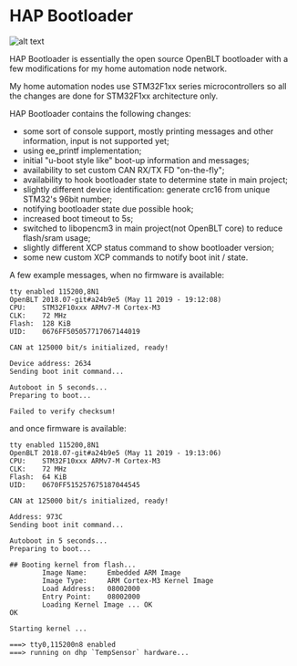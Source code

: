 # HAP Bootloader

![alt text](https://api.travis-ci.org/ubis/hap-bootloader.svg?branch=develop)

HAP Bootloader is essentially the open source OpenBLT bootloader with a few modifications
for my home automation node network.

My home automation nodes use STM32F1xx series microcontrollers so all the changes are
done for STM32F1xx architecture only.

HAP Bootloader contains the following changes:
* some sort of console support, mostly printing messages and other information, input is not supported yet;
* using ee_printf implementation;
* initial "u-boot style like" boot-up information and messages;
* availability to set custom CAN RX/TX FD "on-the-fly";
* availability to hook bootloader state to determine state in main project;
* slightly different device identification: generate crc16 from unique STM32's 96bit number;
* notifying bootloader state due possible hook;
* increased boot timeout to 5s;
* switched to libopencm3 in main project(not OpenBLT core) to reduce flash/sram usage;
* slightly different XCP status command to show bootloader version;
* some new custom XCP commands to notify boot init / state.

A few example messages, when no firmware is available:
```
tty enabled 115200,8N1
OpenBLT 2018.07-git#a24b9e5 (May 11 2019 - 19:12:08)
CPU:    STM32F10xxx ARMv7-M Cortex-M3
CLK:    72 MHz
Flash:  128 KiB
UID:    0676FF505057717067144019

CAN at 125000 bit/s initialized, ready!

Device address: 2634
Sending boot init command...

Autoboot in 5 seconds...
Preparing to boot...

Failed to verify checksum!
```

and once firmware is available:

```
tty enabled 115200,8N1
OpenBLT 2018.07-git#a24b9e5 (May 11 2019 - 19:13:06)
CPU:    STM32F10xxx ARMv7-M Cortex-M3
CLK:    72 MHz
Flash:  64 KiB
UID:    0670FF515257675187044545

CAN at 125000 bit/s initialized, ready!

Address: 973C
Sending boot init command...

Autoboot in 5 seconds...
Preparing to boot...

## Booting kernel from flash...
        Image Name:     Embedded ARM Image
        Image Type:     ARM Cortex-M3 Kernel Image
        Load Address:   08002000
        Entry Point:    08002000
        Loading Kernel Image ... OK
OK

Starting kernel ...

===> tty0,115200n8 enabled
===> running on dhp `TempSensor` hardware...
```

